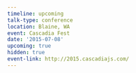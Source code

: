 ```yaml
---
timeline: upcoming
talk-type: conference
location: Blaine, WA
event: Cascadia Fest
date: '2015-07-08'
upcoming: true
hidden: true
event-link: http://2015.cascadiajs.com/
---
```

